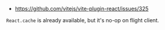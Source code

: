 - https://github.com/vitejs/vite-plugin-react/issues/325

`React.cache` is already available, but it's no-op on flight client.
